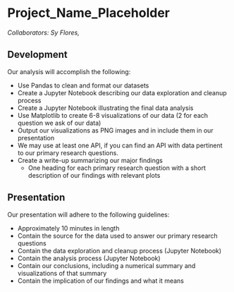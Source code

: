 # Project_Name_Placeholder
*Collaborators: Sy Flores,*

## **Development**
Our analysis will accomplish the following:
- Use Pandas to clean and format our datasets
- Create a Jupyter Notebook describing our data exploration and cleanup process
- Create a Jupyter Notebook illustrating the final data analysis
- Use Matplotlib to create 6-8 visualizations of our data (2 for each question we ask of our data)
- Output our visualizations as PNG images and in include them in our presentation
- We may use at least one API, if you can find an API with data pertinent to our primary research questions.
- Create a write-up summarizing our major findings
  - One heading for each primary research question with a short description of our findings with relevant plots
  
## **Presentation**
Our presentation will adhere to the following guidelines:
- Approximately 10 minutes in length
- Contain the source for the data used to answer our primary research questions
- Contain the data exploration and cleanup process (Jupyter Notebook)
- Contain the analysis process (Jupyter Notebook)
- Contain our conclusions, including a numerical summary and visualizations of that summary
- Contain the implication of our findings and what it means
